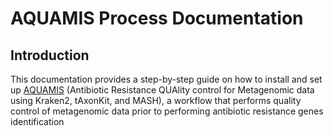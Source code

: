 # AQUAMIS Process Documentation
## Introduction
This documentation provides a step-by-step guide on how to install and set up [AQUAMIS](https://gitlab.com/bfr_bioinformatics/AQUAMIS) (Antibiotic Resistance QUAlity control for Metagenomic data using Kraken2, tAxonKit, and MASH), a workflow that performs quality control of metagenomic data prior to performing antibiotic resistance genes identification

